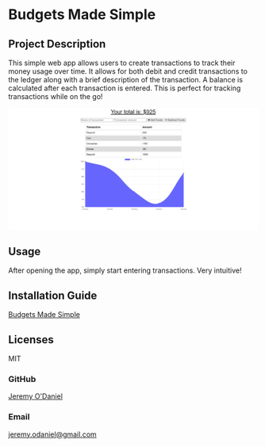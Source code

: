   # Budgets Made Simple

  ## Project Description
  This simple web app allows users to create transactions to track their money usage over time. It allows for both debit and credit transactions to the ledger along with a brief description of the transaction. A balance is calculated after each transaction is entered. This is perfect for tracking transactions while on the go!
  
  ![Image](./public/images/screencapture.png)

  ## Usage
  After opening the app, simply start entering transactions. Very intuitive!

  ## Installation Guide
  [Budgets Made Simple](https://git.heroku.com/rocky-gorge-14136.git)

  ## Licenses
  MIT

  ### GitHub
  [Jeremy O'Daniel](https://github.com/jeremyodaniel)

  ### Email
  jeremy.odaniel@gmail.com



